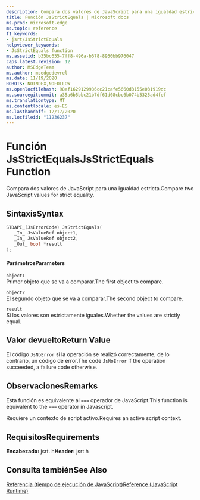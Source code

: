 ```yaml
---
description: Compara dos valores de JavaScript para una igualdad estricta.
title: Función JsStrictEquals | Microsoft docs
ms.prod: microsoft-edge
ms.topic: reference
f1_keywords:
- jsrt/JsStrictEquals
helpviewer_keywords:
- JsStrictEquals function
ms.assetid: b35bc655-7ff8-496a-b678-8950bb976047
caps.latest.revision: 12
author: MSEdgeTeam
ms.author: msedgedevrel
ms.date: 11/19/2020
ROBOTS: NOINDEX,NOFOLLOW
ms.openlocfilehash: 98af1629129986cc21cafe5660d3155e031919dc
ms.sourcegitcommit: a35a6b5bbc21b7df61d08cbc6b074b5325ad4fef
ms.translationtype: MT
ms.contentlocale: es-ES
ms.lasthandoff: 12/17/2020
ms.locfileid: "11236237"
---
```

# <span data-ttu-id="ebb75-103">Función JsStrictEquals</span><span class="sxs-lookup"><span data-stu-id="ebb75-103">JsStrictEquals Function</span></span>

<span data-ttu-id="ebb75-104">Compara dos valores de JavaScript para una igualdad estricta.</span><span class="sxs-lookup"><span data-stu-id="ebb75-104">Compare two JavaScript values for strict equality.</span></span>  
  
## <span data-ttu-id="ebb75-105">Sintaxis</span><span class="sxs-lookup"><span data-stu-id="ebb75-105">Syntax</span></span>  
  
```cpp  
STDAPI_(JsErrorCode) JsStrictEquals(  
   _In_ JsValueRef object1,  
   _In_ JsValueRef object2,  
   _Out_ bool *result  
);  
```  
  
#### <span data-ttu-id="ebb75-106">Parámetros</span><span class="sxs-lookup"><span data-stu-id="ebb75-106">Parameters</span></span>  
 `object1`  
 <span data-ttu-id="ebb75-107">Primer objeto que se va a comparar.</span><span class="sxs-lookup"><span data-stu-id="ebb75-107">The first object to compare.</span></span>  
  
 `object2`  
 <span data-ttu-id="ebb75-108">El segundo objeto que se va a comparar.</span><span class="sxs-lookup"><span data-stu-id="ebb75-108">The second object to compare.</span></span>  
  
 `result`  
 <span data-ttu-id="ebb75-109">Si los valores son estrictamente iguales.</span><span class="sxs-lookup"><span data-stu-id="ebb75-109">Whether the values are strictly equal.</span></span>  
  
## <span data-ttu-id="ebb75-110">Valor devuelto</span><span class="sxs-lookup"><span data-stu-id="ebb75-110">Return Value</span></span>  
 <span data-ttu-id="ebb75-111">El código `JsNoError` si la operación se realizó correctamente; de lo contrario, un código de error.</span><span class="sxs-lookup"><span data-stu-id="ebb75-111">The code `JsNoError` if the operation succeeded, a failure code otherwise.</span></span>  
  
## <span data-ttu-id="ebb75-112">Observaciones</span><span class="sxs-lookup"><span data-stu-id="ebb75-112">Remarks</span></span>  
 <span data-ttu-id="ebb75-113">Esta función es equivalente al `===` operador de JavaScript.</span><span class="sxs-lookup"><span data-stu-id="ebb75-113">This function is equivalent to the `===` operator in Javascript.</span></span>  
  
 <span data-ttu-id="ebb75-114">Requiere un contexto de script activo.</span><span class="sxs-lookup"><span data-stu-id="ebb75-114">Requires an active script context.</span></span>  
  
## <span data-ttu-id="ebb75-115">Requisitos</span><span class="sxs-lookup"><span data-stu-id="ebb75-115">Requirements</span></span>  
 <span data-ttu-id="ebb75-116">**Encabezado:** jsrt. h</span><span class="sxs-lookup"><span data-stu-id="ebb75-116">**Header:** jsrt.h</span></span>  
  
## <span data-ttu-id="ebb75-117">Consulta también</span><span class="sxs-lookup"><span data-stu-id="ebb75-117">See Also</span></span>  
 [<span data-ttu-id="ebb75-118">Referencia (tiempo de ejecución de JavaScript)</span><span class="sxs-lookup"><span data-stu-id="ebb75-118">Reference (JavaScript Runtime)</span></span>](../chakra-hosting/reference-javascript-runtime.md)
